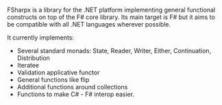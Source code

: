 FSharpx is a library for the .NET platform implementing general functional constructs on top of the F# core library. 
Its main target is F# but it aims to be compatible with all .NET languages wherever possible.

It currently implements:
* Several standard monads: State, Reader, Writer, Either, Continuation, Distribution
* Iteratee
* Validation applicative functor
* General functions like flip
* Additional functions around collections
* Functions to make C# - F# interop easier.